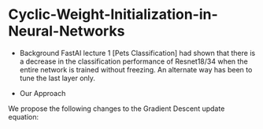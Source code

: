 # Cyclic-Weight-Initialization-in-Neural-Networks

* Background
FastAI lecture 1 [Pets Classification] had shown that there is a decrease in the
classification performance of Resnet18/34 when the entire network is trained without freezing.
An alternate way has been to tune the last layer only.

* Our Approach

We propose the following changes to the Gradient Descent update equation:
